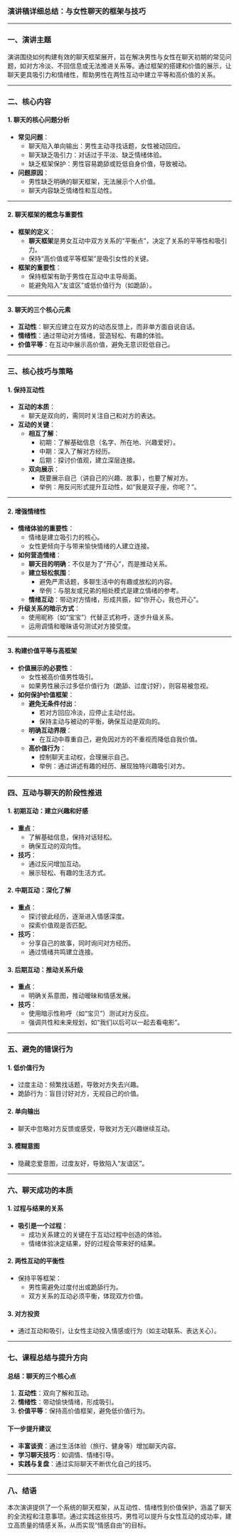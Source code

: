 ### **演讲稿详细总结：与女性聊天的框架与技巧**

---

### **一、演讲主题**

演讲围绕如何构建有效的聊天框架展开，旨在解决男性与女性在聊天初期的常见问题，如对方冷淡、不回信息或无法推进关系等。通过框架的搭建和价值的展示，让聊天更具吸引力和情绪性，帮助男性在两性互动中建立平等和高价值的关系。

---

### **二、核心内容**

#### **1. 聊天的核心问题分析**
- **常见问题**：
  - 聊天陷入单向输出：男性主动寻找话题，女性被动回应。
  - 聊天缺乏吸引力：对话过于平淡、缺乏情绪体验。
  - 缺乏框架保护：男性容易跪舔或贬低自身价值，导致被动。
- **问题原因**：
  - 男性缺乏明确的聊天框架，无法展示个人价值。
  - 聊天内容缺乏情绪性和互动性。

---

#### **2. 聊天框架的概念与重要性**
- **框架的定义**：
  - **聊天框架**是男女互动中双方关系的“平衡点”，决定了关系的平等性和吸引力。
  - 保持“高价值或平等框架”是吸引女性的关键。
- **框架的重要性**：
  - 保持框架有助于男性在互动中主导局面。
  - 能避免陷入“友谊区”或低价值行为（如跪舔）。

---

#### **3. 聊天的三个核心元素**
- **互动性**：聊天应建立在双方的动态反馈上，而非单方面自说自话。
- **情绪性**：通过带动对方情绪，营造轻松、有趣的体验。
- **价值平等**：在互动中展示高价值，避免无意识贬低自己。

---

### **三、核心技巧与策略**

#### **1. 保持互动性**
- **互动的本质**：
  - 聊天是双向的，需同时关注自己和对方的表达。
- **互动的关键**：
  - **相互了解**：
    - 初期：了解基础信息（名字、所在地、兴趣爱好）。
    - 中期：深入了解对方经历。
    - 后期：探讨价值观，建立深层连接。
  - **双向展示**：
    - 既要展示自己（讲自己的兴趣、故事），也要了解对方。
    - 举例：用反问形式提升互动性，如“我是双子座，你呢？”。

---

#### **2. 增强情绪性**
- **情绪体验的重要性**：
  - 情绪是建立吸引力的核心。
  - 女性更倾向于与带来愉快情绪的人建立连接。
- **如何营造情绪**：
  - **聊天目的明确**：不仅是为了“开心”，而是推动关系。
  - **建立轻松氛围**：
    - 避免严肃话题，多聊生活中的有趣或放松的内容。
    - 举例：与朋友或兄弟的相处模式是建立情绪的参考。
  - **情绪互动**：带动对方情绪，形成共振，如“你开心，我也开心”。
- **升级关系的暗示方式**：
  - 使用昵称（如“宝宝”）代替正式称呼，逐步升级关系。
  - 运用调情和暧昧语句测试对方接受度。

---

#### **3. 构建价值平等与高框架**
- **价值展示的必要性**：
  - 女性被高价值男性吸引。
  - 如果男性展示过多低价值行为（跪舔、过度讨好），则容易被忽视。
- **如何保护价值框架**：
  - **避免无条件付出**：
    - 若对方回应冷淡，应停止主动付出。
    - 保持主动与被动的平衡，确保互动是双向的。
  - **明确互动界限**：
    - 在互动中尊重自己，避免因对方的不重视而降低自我价值。
  - **高价值行为**：
    - 控制聊天主动权，合理展示自己。
    - 举例：通过讲述有趣的经历、展现独特兴趣吸引对方。

---

### **四、互动与聊天的阶段性推进**

#### **1. 初期互动：建立兴趣和好感**
- **重点**：
  - 了解基础信息，保持对话轻松。
  - 确保互动的双向性。
- **技巧**：
  - 通过反问增加互动。
  - 展示轻松、有趣的生活方式。

#### **2. 中期互动：深化了解**
- **重点**：
  - 探讨彼此经历，逐渐进入情感深度。
  - 探索价值观是否匹配。
- **技巧**：
  - 分享自己的故事，同时询问对方经历。
  - 通过情绪共鸣建立连接。

#### **3. 后期互动：推动关系升级**
- **重点**：
  - 明确关系意图，推动暧昧和情感发展。
- **技巧**：
  - 使用暗示性称呼（如“宝贝”）测试对方反应。
  - 强调共性和未来规划，如“我们以后可以一起去看电影”。

---

### **五、避免的错误行为**

#### **1. 低价值行为**
- 过度主动：频繁找话题，导致对方失去兴趣。
- 跪舔行为：盲目讨好对方，无视自己的价值。

#### **2. 单向输出**
- 聊天中忽略对方反馈或感受，导致对方无兴趣继续互动。

#### **3. 模糊意图**
- 隐藏恋爱意图，过度友好，导致陷入“友谊区”。

---

### **六、聊天成功的本质**

#### **1. 过程与结果的关系**
- **吸引是一个过程**：
  - 成功关系建立的关键在于互动过程中创造的体验。
  - 情绪体验决定结果，好的过程会带来好的结果。

#### **2. 两性互动的平衡性**
- 保持平等框架：
  - 男性需避免过度付出或跪舔行为。
  - 双方关系的互动必须平衡，体现双方价值。

#### **3. 对方投资**
- 通过互动和吸引，让女性主动投入情感或行为（如主动联系、表达关心）。

---

### **七、课程总结与提升方向**

#### **总结：聊天的三个核心点**
1. **互动性**：双向了解和互动。
2. **情绪性**：带动愉快情绪，形成吸引。
3. **价值平等**：保持高价值框架，避免低价值行为。

#### **下一步提升建议**
- **丰富谈资**：通过生活体验（旅行、健身等）增加聊天内容。
- **学习聊天技巧**：如调情、情绪引导。
- **实践与复盘**：通过实际聊天不断优化自己的技巧。

---

### **八、结语**

本次演讲提供了一个系统的聊天框架，从互动性、情绪性到价值保护，涵盖了聊天的全流程和注意事项。通过实践这些技巧，男性可以提升与女性互动的成功率，建立高质量的情感关系，从而实现“情感自由”的目标。

